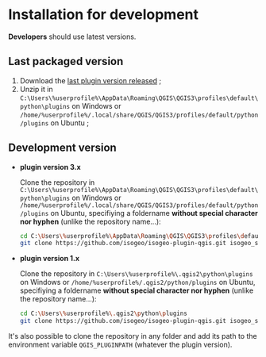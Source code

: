 # Installation for development

**Developers** should use latest versions.

## Last packaged version

1. Download the [last plugin version released](https://github.com/isogeo/isogeo-plugin-qgis/releases) ;
2. Unzip it in `C:\Users\%userprofile%\AppData\Roaming\QGIS\QGIS3\profiles\default\python\plugins` on Windows or `/home/%userprofile%/.local/share/QGIS/QGIS3/profiles/default/python/plugins` on Ubuntu ;

## Development version

* **plugin version 3.x**

    Clone the repository in  `C:\Users\%userprofile%\AppData\Roaming\QGIS\QGIS3\profiles\default\python\plugins` on Windows or `/home/%userprofile%/.local/share/QGIS/QGIS3/profiles/default/python/plugins` on Ubuntu, specifiying a foldername **without special character nor hyphen** (unlike the repository name...):

    ```bash
    cd C:\Users\%userprofile%\AppData\Roaming\QGIS\QGIS3\profiles\default\python\plugins
    git clone https://github.com/isogeo/isogeo-plugin-qgis.git isogeo_search_engine_dev
    ```

* **plugin version 1.x**

    Clone the repository in  `C:\Users\%userprofile%\.qgis2\python\plugins` on Windows or `/home/%userprofile%/.qgis2/python/plugins` on Ubuntu, specifiying a foldername **without special character nor hyphen** (unlike the repository name...):

    ```bash
    cd C:\Users\%userprofile%\.qgis2\python\plugins
    git clone https://github.com/isogeo/isogeo-plugin-qgis.git isogeo_search_engine_dev --branch qgis2
    ```

It's also possible to clone the repository in any folder and add its path to the environment variable `QGIS_PLUGINPATH` (whatever the plugin version).
